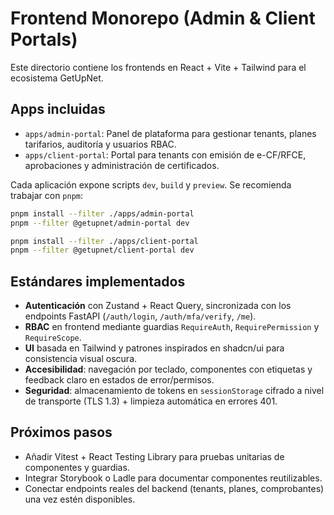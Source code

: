 # Frontend Monorepo (Admin & Client Portals)

Este directorio contiene los frontends en React + Vite + Tailwind para el ecosistema GetUpNet.

## Apps incluidas

- `apps/admin-portal`: Panel de plataforma para gestionar tenants, planes tarifarios, auditoría y usuarios RBAC.
- `apps/client-portal`: Portal para tenants con emisión de e-CF/RFCE, aprobaciones y administración de certificados.

Cada aplicación expone scripts `dev`, `build` y `preview`. Se recomienda trabajar con `pnpm`:

```bash
pnpm install --filter ./apps/admin-portal
pnpm --filter @getupnet/admin-portal dev

pnpm install --filter ./apps/client-portal
pnpm --filter @getupnet/client-portal dev
```

## Estándares implementados

- **Autenticación** con Zustand + React Query, sincronizada con los endpoints FastAPI (`/auth/login`, `/auth/mfa/verify`, `/me`).
- **RBAC** en frontend mediante guardias `RequireAuth`, `RequirePermission` y `RequireScope`.
- **UI** basada en Tailwind y patrones inspirados en shadcn/ui para consistencia visual oscura.
- **Accesibilidad**: navegación por teclado, componentes con etiquetas y feedback claro en estados de error/permisos.
- **Seguridad**: almacenamiento de tokens en `sessionStorage` cifrado a nivel de transporte (TLS 1.3) + limpieza automática en errores 401.

## Próximos pasos

- Añadir Vitest + React Testing Library para pruebas unitarias de componentes y guardias.
- Integrar Storybook o Ladle para documentar componentes reutilizables.
- Conectar endpoints reales del backend (tenants, planes, comprobantes) una vez estén disponibles.
